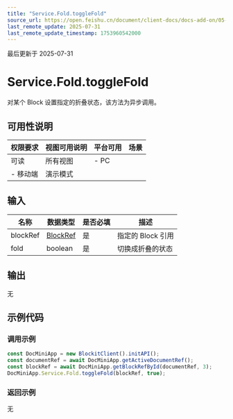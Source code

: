 ```yaml
---
title: "Service.Fold.toggleFold"
source_url: https://open.feishu.cn/document/client-docs/docs-add-on/05-api-doc/service/Fold/Service.Fold.toggleFold
last_remote_update: 2025-07-31
last_remote_update_timestamp: 1753960542000
---
```

最后更新于 2025-07-31

# Service.Fold.toggleFold
对某个 Block 设置指定的折叠状态，该方法为异步调用。

## 可用性说明

权限要求 | 视图可用说明 | 平台可用 | 场景
--- | --- | --- | ---
可读 | 所有视图 | - PC  
- 移动端 | 演示模式

## 输入

| **名称**   | **数据类型**                                                                 | **是否必填** | **描述**       |
| -------- | ------------------------------------------------------------------------ | -------- | ------------ |
| blockRef | [BlockRef](https://open.feishu.cn/document/uAjLw4CM/uYjL24iN/docs-add-on/05-api-doc/basic-data-reference---base/BlockRef) | 是        | 指定的 Block 引用 |
| fold     | boolean                                                                  | 是        | 切换成折叠的状态     |

## 输出

无

## 示例代码

### 调用示例

```js
const DocMiniApp = new BlockitClient().initAPI();
const documentRef = await DocMiniApp.getActiveDocumentRef();
const blockRef = await DocMiniApp.getBlockRefById(documentRef, 3);
DocMiniApp.Service.Fold.toggleFold(blockRef, true);
```

### 返回示例

无
